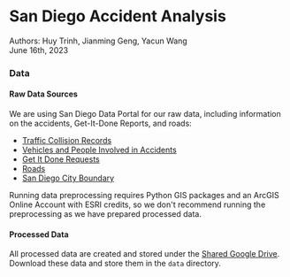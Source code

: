 # San Diego Accident Analysis

Authors: Huy Trinh, Jianming Geng, Yacun Wang<br>
June 16th, 2023

### Data

#### Raw Data Sources

We are using San Diego Data Portal for our raw data, including information on the accidents, Get-It-Done Reports, and roads:
- [Traffic Collision Records](https://data.sandiego.gov/datasets/police-collisions/)
- [Vehicles and People Involved in Accidents](https://data.sandiego.gov/datasets/police-collisions-details/)
- [Get It Done Requests](https://data.sandiego.gov/datasets/get-it-done-311/)
- [Roads](https://data.sandiego.gov/datasets/roads-lines/)
- [San Diego City Boundary](https://data.sandiego.gov/datasets/san-diego-boundary/)

Running data preprocessing requires Python GIS packages and an ArcGIS Online Account with ESRI credits, so we don't recommend running the preprocessing as we have prepared processed data.

#### Processed Data

All processed data are created and stored under the [Shared Google Drive](https://drive.google.com/drive/folders/1wpifXxdnxIrisuvbvu8xhulW7McIjEPo?usp=sharing). Download these data and store them in the `data` directory.
